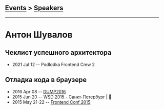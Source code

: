 ## [Events](../README.md) > [Speakers](../speakers.md)
---

# Антон Шувалов

## Чеклист успешного архитектора
- 2021 Jul 12 -- Podlodka Frontend Crew 2    
## Отладка кода в браузере
- 2016 Apr 08 -- [DUMP2016](https://www.youtube.com/watch?v=nPYmp586EE0)    
- 2015 Jun 20 -- [WSD 2015 - Санкт-Петербург](https://www.youtube.com/watch?v=V7bnSOwuO4M)  | [:notebook:](https://wsd.events/2015/06/20/pres/code-debug.pdf)  
- 2015 May 21-22 -- [Frontend Conf 2015](https://www.youtube.com/watch?v=-LFtPWD2zbQ)    
